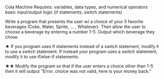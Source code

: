 Cola Machine
Requires:
variables, data types, and numerical operators
basic input/output
logic (if statements, switch statements)

Write a program that presents the user w/ a choice of your 5 favorite beverages (Coke, Water, Sprite, ... , Whatever).
Then allow the user to choose a beverage by entering a number 1-5.
Output which beverage they chose.

★ If you program uses if statements instead of a switch statement, modify it to use a switch statement.
If instead your program uses a switch statement, modify it to use if/else-if statements.

★★ Modify the program so that if the user enters a choice other than 1-5 then it will output "Error. choice was not valid, here is your money back."